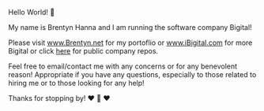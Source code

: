 Hello World! 💬
 
My name is Brentyn Hanna and I am running the software company Bigital!
 
Please visit www.Brentyn.net for my portoflio or www.iBigital.com for more Bigital or click [here](https://www.github.com/iBigital) 
for public company repos.

Feel free to email/contact me with any concerns or for any benevolent reason!
Appropriate if you have any questions, especially to those related to hiring me or to those looking for any help!

Thanks for stopping by! 
❤️ 🐇 ❤️
  
